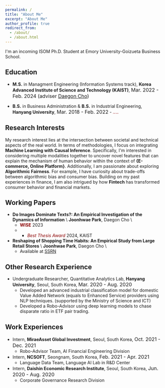 ```yaml
---
permalink: /
title: "About Me"
excerpt: "About Me"
author_profile: true
redirect_from:
  - /about/
  - /about.html
---
```

I'm an incoming ISOM Ph.D. Student at Emory University-Goizueta Business School.

## Education
- **M.S.** in Managment Engineering (Information Systems track), **Korea Advanced Institute of Science and Technology (KAIST)**, <font size="3">Mar. 2022 - Feb. 2024 (adviser [Daegon Cho](https://www.business.kaist.ac.kr/faculty/dgcho))</font> 

- **B.S.** in Business Administration & **B.S.** in Industrial Engineering, **Hanyang University**, <font size="3">Mar. 2018 - Feb. 2022</font> - <span style="color:darkred;font-size:3;">(*Cum Laude*)</span>

## Research Interests
My research interest lies at the intersection between societal and technical aspects of the real world. In terms of methodologies, I focus on integrating **Machine Learning with Causal Inference**. Specifically, I'm interested in considering multiple modalities together to uncover novel features that can explain the mechanism of human behavior within the context of **{E-commerce, Online Platform}**. Additionally, I am passionate about exploring  **Algorithmic Fairness**. For example, I have curiosity about trade-offs between algorithmic bias and consumer bias. Building on my past experiences in finance, I am also intrigued by how **Fintech** has transformed consumer behavior and financial markets.

## Working Papers
- **Do Images Dominate Texts?: An Empirical Investigation of the Dynamics of Information** \\
**Joonhwae Park**, Daegon Cho \\
  - <span style="color:darkred">**WISE**</span> 2023
  - - <span style="color:darkred">*Best Thesis Award*</span> 2024, KAIST
- **Reshaping of Shopping Time Habits: An Empirical Study from Large Retail Stores** \\
**Joonhwae Park**, Daegon Cho \\
  - Available at [SSRN](https://ssrn.com/abstract=4565532)

## Other Research Experience
- Undergraduate Researcher, Quantitative Analytics Lab, **Hanyang University**, Seoul, South Korea, <font size="3">Mar. 2020 - Aug. 2020</font>
  - Developed an advanced industrial classification model for domestic Value Added Network (equals to Enhanced Service) providers using NLP techniques. (supported by the Ministry of Science and ICT)
  - Developed a Robo-Advisor using deep learning models to chase disparate ratio in ETF pair trading.


## Work Experiences
- Intern, **MiraeAsset Global Investment**, Seoul, South Korea, <font size="3">Oct. 2021 - Dec. 2021</font>
  - Robo-Advisor Team, AI Financial Engineering Division
- Intern, **NCSOFT**, Seongnam, South Korea, <font size="3">Feb. 2021 - Apr. 2021</font>
  - Language Data Team, Language AI Lab in R&D Center
- Intern, **Daishin Economic Research Institute**, Seoul, South Korea, <font size="3">Jun. 2020 - Aug. 2020</font>
  - Corporate Governance Research Division




